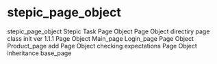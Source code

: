 # stepic_page_object
stepic_page_object
Stepic Task Page Object
Page Object directiry page class init ver 1.1.1
Page Object Main_page Login_page
Page Object Product_page add
Page Object checking expectations
Page Object inheritance base_page